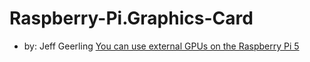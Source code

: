 # Raspberry-Pi.Graphics-Card
- by: Jeff Geerling [You can use external GPUs on the Raspberry Pi 5](https://youtu.be/BLg-1w2QayU)
